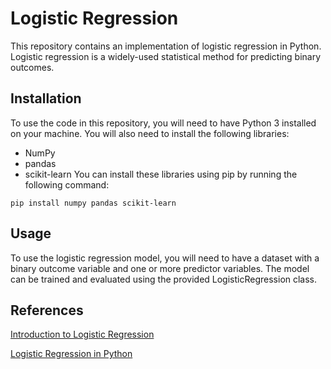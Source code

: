 # Logistic Regression
This repository contains an implementation of logistic regression in Python. Logistic regression is a widely-used statistical method for predicting binary outcomes.

## Installation
To use the code in this repository, you will need to have Python 3 installed on your machine. You will also need to install the following libraries:

* NumPy
* pandas
* scikit-learn
You can install these libraries using pip by running the following command:

```
pip install numpy pandas scikit-learn
```

## Usage
To use the logistic regression model, you will need to have a dataset with a binary outcome variable and one or more predictor variables. The model can be trained and evaluated using the provided LogisticRegression class.

## References
[Introduction to Logistic Regression](https://towardsdatascience.com/introduction-to-logistic-regression-66248243c148)

[Logistic Regression in Python](https://towardsdatascience.com/logistic-regression-a-simplified-approach-using-python-c4bc81a87c31)
